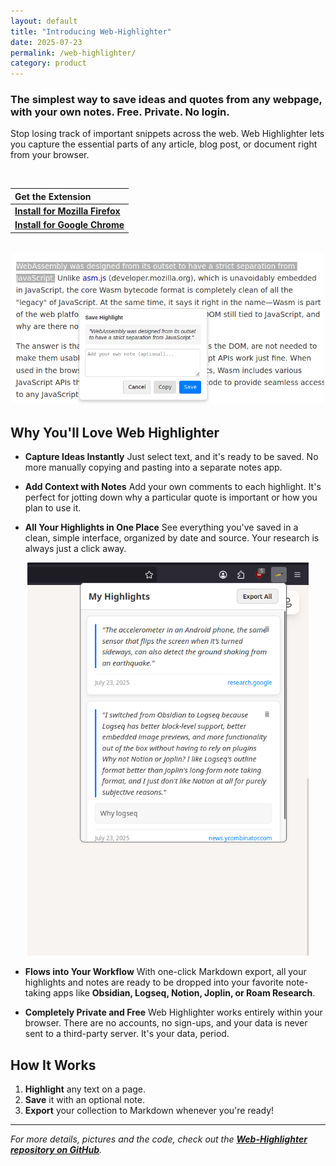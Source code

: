 ```yaml
---
layout: default
title: "Introducing Web-Highlighter"
date: 2025-07-23
permalink: /web-highlighter/
category: product
---
```


### The simplest way to save ideas and quotes from any webpage, with your own notes. Free. Private. No login.

Stop losing track of important snippets across the web. Web Highlighter lets you capture the essential parts of any article, blog post, or document right from your browser.

<!--more-->

<br/>

| Get the Extension                                                                                                      |
| :--------------------------------------------------------------------------------------------------------------------- |
| [**Install for Mozilla Firefox**](https://addons.mozilla.org/en-US/firefox/addon/web-highlighter/?utm_source=addons.mozilla.org&utm_medium=referral&utm_content=search)                     |
| [**Install for Google Chrome**](https://chromewebstore.google.com/detail/web-highlighter/emiaeicgfomchcecbhdfnjjegkpbphjh?utm_source=item-share-cb)                           |


<br/>

<center><img src="https://raw.githubusercontent.com/nextfiveinc/web_highlighter/main/screenshots/01_select_text.png" alt="Screenshot of the highlighting and saving flow" width="500"></center>

## Why You'll Love Web Highlighter

*   **Capture Ideas Instantly**
    Just select text, and it's ready to be saved. No more manually copying and pasting into a separate notes app.

*   **Add Context with Notes**
    Add your own comments to each highlight. It's perfect for jotting down why a particular quote is important or how you plan to use it.

*   **All Your Highlights in One Place**
    See everything you've saved in a clean, simple interface, organized by date and source. Your research is always just a click away.

<center><img src="https://raw.githubusercontent.com/nextfiveinc/web_highlighter/main/screenshots/02_view_export_notes.png" alt="Screenshot of your saved notes view" width="450"></center>

*   **Flows into Your Workflow**
    With one-click Markdown export, all your highlights and notes are ready to be dropped into your favorite note-taking apps like **Obsidian, Logseq, Notion, Joplin, or Roam Research**.

*   **Completely Private and Free**
    Web Highlighter works entirely within your browser. There are no accounts, no sign-ups, and your data is never sent to a third-party server. It's your data, period.

## How It Works

1.  **Highlight** any text on a page.
2.  **Save** it with an optional note.
3.  **Export** your collection to Markdown whenever you're ready!

---

*For more details, pictures and the code, check out the [**Web-Highlighter repository on GitHub**](https://github.com/nextfiveinc/web_highlighter).*
